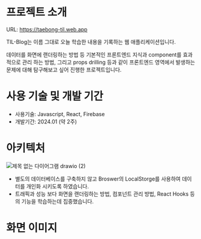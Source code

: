 # 프로젝트 소개
URL: https://taebong-til.web.app

TIL-Blog는 이름 그대로 오늘 학습한 내용을 기록하는 웹 애플리케이션입니다.

데이터를 화면에 랜더링하는 방법 등 기본적인 프론트엔드 지식과 component를 효과적으로 관리 하는 방법, 그리고 props drilling 등과 같이 프론트엔드 영역에서 발생하는 문제에 대해 탐구해보고 싶어 진행한 프로젝트입니다.

# 사용 기술 및 개발 기간
- 사용기술: Javascript, React, Firebase
- 개발기간: 2024.01 (약 2주)

# 아키텍처
![제목 없는 다이어그램 drawio (2)](https://github.com/taebong98/TIL-Blog/assets/96982575/58e80350-e529-4ba1-bc80-04896cd57748)

- 별도의 데이터베이스를 구축하지 않고 Broswer의 LocalStorge를 사용하여 데이터를 개인화 시키도록 하였습니다.
- 트래픽과 성능 보다 화면을 랜더링하는 방법, 컴포넌트 관리 방법, React Hooks 등의 기능을 학습하는데 집중했습니다.

# 화면 이미지

